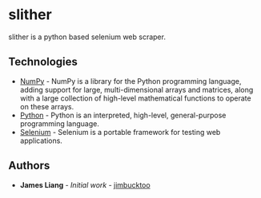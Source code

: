 # slither

slither is a python based selenium web scraper.

## Technologies

* [NumPy](http://www.numpy.org/) - NumPy is a library for the Python programming language, adding support for large, multi-dimensional arrays and matrices, along with a large collection of high-level mathematical functions to operate on these arrays.
* [Python](https://www.python.org/) - Python is an interpreted, high-level, general-purpose programming language.
* [Selenium](https://www.selenium.dev/) - Selenium is a portable framework for testing web applications.

## Authors

* **James Liang** - *Initial work* - [jimbucktoo](https://github.com/jimbucktoo/)
